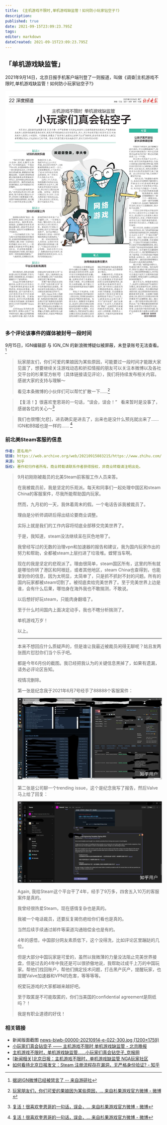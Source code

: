 ```yaml
---
title: 《主机游戏不限时,单机游戏缺监管！如何防小玩家钻空子?》
description: 
published: true
date: 2021-09-15T23:09:23.795Z
tags: 
editor: markdown
dateCreated: 2021-09-15T23:09:23.795Z
---
```


## 「单机游戏缺监管」

2021年9月14日，北京日报手机客户端刊登了一则报道，叫做《调查|主机游戏不限时,单机游戏缺监管！如何防小玩家钻空子?》

![北京晚报2021年9月14日22版](/src/game/Steam/北京晚报2021年9月14日22版.jpg)

### 多个评论该事件的媒体被封号一段时间

9月15日，IGN编辑部 与 IGN_CN 的新浪微博疑似被屏蔽，未登录账号无法查看。[^952562]

[^952562]: [据说IGN微博已经被禁言了 -- 来自游研社](https://web.archive.org/web/20210915143656/https://www.yystv.cn/n/952562)

> 玩家朋友们，你们可爱的果娘因为某些原因，可能要过一段时间才能跟大家见面了，想要继续关注游戏动态和折扣情报的朋友可以关注本微博以及各社交平台的杉果官方帐号（具体链接请见评论），我们将持续发布相关内容。感谢大家的支持与理解～
>
> 看见本条微博的小伙伴们可以帮忙扩散一下……[^y58IS]

[^y58IS]: [玩家朋友们，你们可爱的果娘因为某些原因，... 来自杉果游戏官方微博 - 微博](https://archive.is/y58IS "https://www.weibo.com/5578017290/KyjbLEBTc")

> 【复活！】很喜欢奎恩哥的一句话，“误会，误会！”   看来暂时是没事了，感谢各位的关心～[^7nuh8]

> 我们也很懵[允悲]，进去确实是进去了，出来也是没什么预兆就出来了……IGN和BB姬也是一样的…… [^7nuh8]

[^7nuh8]: [复活！很喜欢奎恩哥的一句话，误会，... 来自杉果游戏官方微博 - 微博](https://archive.is/7nuh8 "https://www.weibo.com/5578017290/KyjMMdSHz")

### 前北美Steam客服的信息

```YAML
作者: 匿名用户  
链接: https://web.archive.org/web/20210915083215/https://www.zhihu.com/question/398634825/answer/2116167003  
来源: 知乎  
版权: 著作权归作者所有。商业转载请联系作者获得授权，非商业转载请注明出处。  
```

> 9月初刚刚被裁员的北美Steam前客服工作人员来答。
>
> 在我被裁员前，我是坚定的乐观派。每天和同事们一起处理中国区和steam China的客服案件，尽我所能帮助国内玩家。
>
> 然而，九月初的一天，我休着周末的假。一个电话告诉我被裁员了。
>
> 理由是分析师调研后得出结论要商业调整。
>
> 实际上就是我们的工作内容将彻底全部移交完美世界了。
>
> 于是，我知道，steam没法继续呆在灰色地带了。
>
> 我曾经写过的无数的治理vpn和加速器的报告和建议，我为国内玩家作出的努力和帮助，全都被steam上层扫进了垃圾堆。螳臂当车啊。
>
> 现在的我是坚定的悲观派了。理由很简单，steam国区所有，这里的所有就是哪怕你转了港区和阿根廷，或者其他地区，steam China也查得到，也能拿到你的信息，因为太明显，太简单了，只是抓不抓封不封的问题。所有的国内玩家都被steam切割了。被彻底卖给完美世界了。至于完美世界上边是谁，会有什么后果，哪怕身在海外我也不敢揣测，不敢说。
>
> 以后想好好玩steam，只能肉身翻墙了。
>
> 至于什么时间国内上面决定动手，我也不瞎分析揣测了。
>
> 单机游戏万岁！
>
> 以上。
>
> ---
>
> 本来不想回应什么质疑声的，但是谁让我最近被裁员闲得无聊呢？姑且发两张图片怼怼你们当个乐子吧。
>
> 都是今年6月份的截图。我已经把我认为的关键信息黑掉了，如果有遗漏，请务必评论区告知。
>
> 视情况删除。
>
> 第一张是纪念我于2021年6月7号经手了88888个客服案件：
>
> ![1](/src/game/Steam/Steam_C_P1.webp)
>
> 第二张是公司聊一个trending issue，这个是纪念我写了报告，然后Valve马上给了回复：
>
> ![2](/src/game/Steam/Steam_C_P2.webp)
>
> Again, 我给Steam这个平台干了4年，经手了9万多，四舍五入10万的客服案件是真的。
>
> 我曾经很热爱Steam，现在感情复杂也是真的。
>
> 我被一个电话裁员，还要反复揭伤疤给你们看也是真的。
>
> 当然后续手续通过邮件等渠道沟通赔偿金也是有的。
>
> 4年的感悟，中国部分网友素质低下，这个没得洗，比如评论区里蹦跶的几位。
>
> 但是大部分中国玩家是可爱的，虽然以我微薄的力量没法阻止完美世界接盘，但是过去的4年中我还是可以很骄傲地说，我帮助过成千上万的中国玩家。帮他们找回账户，帮他们搞定技术问题，打击黑产灰产，提醒玩家，也提醒Valve加速器和VPN的危害，等等等等。
>
> 祝爱玩游戏的大家都越来越好吧。
>
> 至于取匿是不可能取匿的，你们当美国的confidential agreement是厕纸吗？！
>
> 我是有职业道德的好伐！

### 相关链接

+ 新闻版面截图 [news-bjwb-00000-20210914-e-022-300.jpg (1200×1759)](https://archive.is/5IWnp "https://bjrbdzb.bjd.com.cn/bjwb/mobile/2021/20210914/20210914_022/news-bjwb-00000-20210914-e-022-300.jpg")
+ [小玩家们真会钻空子 —— 主机游戏不限时 单机游戏缺监管 - 北京晚报](https://web.archive.org/web/20210915033056/https://bjrbdzb.bjd.com.cn/bjwb/mobile/2021/20210914/20210914_022/content_20210914_022_1.htm#page20?digital:newspaperBjwb:empty)
+ [主机游戏不限时，单机游戏缺监管......小玩家们真会钻空子_京报网](https://web.archive.org/web/20210915033005/https://news.bjd.com.cn/deep/2021/09/14/173804t115.html)
+ [[新闻相关]北京日报：主机游戏不限时，单机游戏缺监管 NGA玩家社区](https://archive.is/ER0AV "https://bbs.nga.cn/read.php?tid=28514992")
+ [如何看待北京日报发文：Steam 注册流程存在漏洞，无严格身份验证? - 知乎](https://web.archive.org/web/20210915090112/https://www.zhihu.com/question/486954215)
